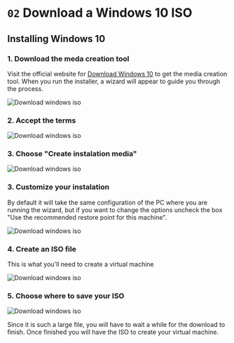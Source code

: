 # `02` Download a Windows 10 ISO

## Installing Windows 10

### 1. Download the meda creation tool

Visit the official website for [Download Windows 10]((https://www.microsoft.com/es-es/software-download/windows10)) to get the media creation tool. When you run the installer, a wizard will appear to guide you through the process.

![Download windows iso](../../.learn/assets/downloadWin1.png)

### 2. Accept the terms

![Download windows iso](../../.learn/assets/downloadWin2.png)

### 3. Choose "Create instalation media"

![Download windows iso](../../.learn/assets/downloadWin3.png)

### 3. Customize your instalation

By default it will take the same configuration of the PC where you are running the wizard, but if you want to change the options uncheck the box "Use the recommended restore point for this machine".

![Download windows iso](../../.learn/assets/downloadWin4.png)

### 4. Create an ISO file

This is what you'll need to create a virtual machine

![Download windows iso](../../.learn/assets/downloadWin5.png)

### 5. Choose where to save your ISO

![Download windows iso](../../.learn/assets/downloadWin6.png)

Since it is such a large file, you will have to wait a while for the download to finish. Once finished you will have the ISO to create your virtual machine.
